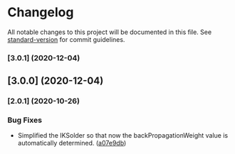# Changelog

All notable changes to this project will be documented in this file. See [standard-version](https://github.com/conventional-changelog/standard-version) for commit guidelines.

### [3.0.1] (2020-12-04)

## [3.0.0] (2020-12-04)

### [2.0.1] (2020-10-26)


### Bug Fixes

* Simplified the IKSolder so that now the backPropagationWeight value is automatically determined. ([a07e9db](https://github.com/ZeaInc/zea-kinematics/commit/a07e9dbf6c3538da24d5177bd4e8e9d81f374f87))

